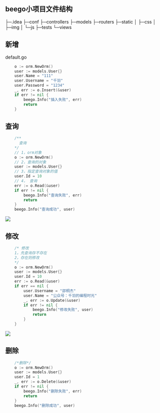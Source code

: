 
## beego小项目文件结构
├─.idea
├─conf
├─controllers
├─models
├─routers
├─static
│  ├─css
│  ├─img
│  └─js
├─tests
└─views





## 新增

default.go

```go
	o := orm.NewOrm()
	user := models.User{}
	user.Name = "111"
	user.Username = "千羽"
	user.Password = "1234"
	_, err := o.Insert(&user)
	if err != nil {
		beego.Info("插入失败", err)
		return
	}
```

## 查询

```go
	/**
	  查询
	*/
	// 1，orm对象
	o := orm.NewOrm()
	// 2，查询的对象
	user := models.User{}
	// 3，指定查询对象的值
	user.Id = 10
	// 4， 查询
	err := o.Read(&user)
	if err != nil {
		beego.Info("查询失败", err)
		return
	}
	beego.Info("查询成功", user)
```

![](https://cdn.jsdelivr.net/gh/nateshao/images/20220418225725.png)

## 修改

```go
	/* 修改
	1，先查询存不存在
	2，存在则修改
	*/
	o := orm.NewOrm()
	user := models.User{}
	user.Id = 10
	err := o.Read(&user)
	if err == nil {
		user.Username = "邵桐杰"
		user.Name = "公众号：千羽的编程时光"
		_, err := o.Update(&user)
		if err != nil {
			beego.Info("修改失败", user)
			return
		}
	}

```

![](https://cdn.jsdelivr.net/gh/nateshao/images/20220418225457.png)

## 删除

```go
	/*删除*/
	o := orm.NewOrm()
	user := models.User{}
	user.Id = 1
	_, err := o.Delete(&user)
	if err != nil {
		beego.Info("删除失败", err)
		return
	}
	beego.Info("删除成功", user)
```

